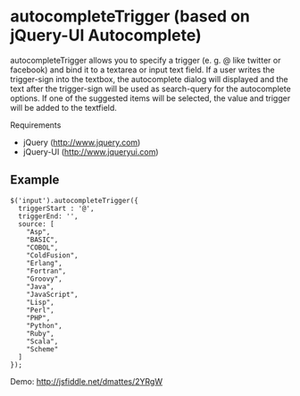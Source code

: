 autocompleteTrigger (based on jQuery-UI Autocomplete)
================================

autocompleteTrigger allows you to specify a trigger (e. g. @ like twitter or facebook) and bind it to a textarea or input text field.
If a user writes the trigger-sign into the textbox, the autocomplete dialog will displayed and the text after the trigger-sign will be used as search-query for the autocomplete options. If one of the suggested items will be selected, the value and trigger will be added to the textfield.

Requirements

  - jQuery (http://www.jquery.com)
  - jQuery-UI (http://www.jqueryui.com)

Example
---
```
$('input').autocompleteTrigger({
  triggerStart : '@',
  triggerEnd: '',
  source: [
    "Asp",
    "BASIC",
    "COBOL",
    "ColdFusion",
    "Erlang",
    "Fortran",
    "Groovy",
    "Java",
    "JavaScript",
    "Lisp",
    "Perl",
    "PHP",
    "Python",
    "Ruby",
    "Scala",
    "Scheme"
  ]
});
```

Demo: http://jsfiddle.net/dmattes/2YRgW
